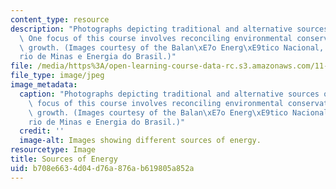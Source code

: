 ```yaml
---
content_type: resource
description: "Photographs depicting traditional and alternative sources of energy.\
  \ One focus of this course involves reconciling environmental conservation and economic\
  \ growth. (Images courtesy of the Balan\xE7o Energ\xE9tico Nacional, Minist\xE9\
  rio de Minas e Energia do Brasil.)"
file: /media/https%3A/open-learning-course-data-rc.s3.amazonaws.com/11-942-regional-energy-environmental-economic-modeling-spring-2007/b708e6634d04d76a876ab619805a852a_11-942s07.jpg
file_type: image/jpeg
image_metadata:
  caption: "Photographs depicting traditional and alternative sources of energy. One\
    \ focus of this course involves reconciling environmental conservation and economic\
    \ growth. (Images courtesy of the Balan\xE7o Energ\xE9tico Nacional, Minist\xE9\
    rio de Minas e Energia do Brasil.)"
  credit: ''
  image-alt: Images showing different sources of energy.
resourcetype: Image
title: Sources of Energy
uid: b708e663-4d04-d76a-876a-b619805a852a
---
```

